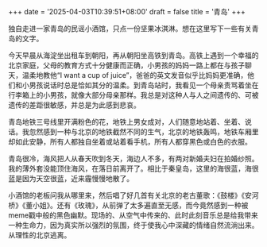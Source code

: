 +++
date = '2025-04-03T10:39:51+08:00'
draft = false
title = '青岛'
+++

独自走进一家青岛的民谣小酒馆，只点一份坚果冰淇淋。想在这里写下一些有关青岛的文字。

今天早晨从海淀坐出租车到朝阳，再从朝阳坐高铁到青岛。高铁上遇到一个幸福的北京家庭，父母的教育方式十分健康而正确，小男孩的妈妈一路上都在与孩子聊天，温柔地教他“I want a cup of juice”，爸爸的英文发音似乎比妈妈更准确，他们和小男孩说话时总是恰如其分的温柔。到青岛站时，我看见一个母亲责骂着坐在行李箱上的小男孩，就像大部分母亲那样。我总是对这种人与人之间遗传的、可被遗传的差距很敏感，并总是为此感到悲哀。

青岛地铁三号线里开满粉色的花，地铁上男女成对，人们随意地站着、坐着、说话。我忽然感到一种与北京的地铁截然不同的生气，北京的地铁轰鸣，地铁车厢里却如此安静，所有人都独自坐着或站着看手机，所有人都穿黑色或白色的衣服。

青岛很冷，海风把人从春天吹到冬天，海边人不多，有两对新婚夫妇在拍婚纱照。我的薄外套没能顶住海风，在落日前离开了。相比于秦皇岛，这里的海很蓝，海很蓝是因为天空很蓝，近来霾慢慢地散了。

小酒馆的老板问我从哪里来，然后唱了好几首有关北京的老古董歌：《鼓楼》《安河桥》《董小姐》。还有《玫瑰》，从前弹了太多遍直至无感，而今竟然感到一种被meme戳中般的黑色幽默。现场的、从空气中传来的、此时此刻音乐总是给我带来一种生命力，因为真实所以强烈的氛围，终于使我心中深藏的情绪自然流淌出来。从理性的北京逃离。
